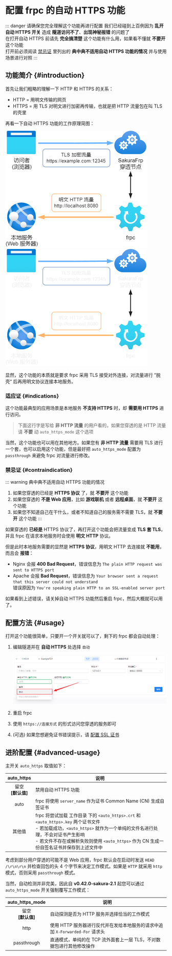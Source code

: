# 配置 frpc 的自动 HTTPS 功能

::: danger 请确保您完全理解这个功能再进行配置
我们已经碰到上百例因为 **乱开自动 HTTPS 开关** 造成 **隧道访问不了**、**出现神秘报错** 的问题了  
在打开自动 HTTPS 前请先 **完全搞清楚** 这个功能有什么用，如果看不懂就 **不要开** 这个功能  
打开前必须阅读 [禁忌证](#contraindication) 里列出的 **典中典不适用自动 HTTPS 功能的情况** 并与使用场景进行对照
:::

## 功能简介 {#introduction}

首先让我们粗略的理解一下 HTTP 和 HTTPS 的关系：

- HTTP = 用明文传输的网页
- HTTPS = 用 TLS 对明文进行加密再传输，也就是把 HTTP 流量包在叫 TLS 的壳里

再看一下自动 HTTPS 功能的工作原理简图：

![](./_images/auto-https.light.png#light)
![](./_images/auto-https.dark.png#dark)

显然，这个功能的本质就是要求 frpc 采用 TLS 接受对外连接，对流量进行 ”脱壳“ 后再用明文协议连接本地服务。

### 适应证 {#indications}

这个功能最典型的应用场景是本地服务 **不支持 HTTPS** 时，却 **需要用 HTTPS** 进行访问。

> 下面这行字是写给 **非 HTTP 流量** 的用户看的，如果您穿透的是 HTTP 流量请 **不要** 动 `auto_https_mode` 这个选项

当然，这个功能也可以用在其他地方。如果您有 **非 HTTP 流量** 需要用 TLS 进行一个套，也可以启用这个功能，但是最好把 `auto_https_mode` 配置为 `passthrough` 来避免 frpc 对流量进行修改。

### 禁忌证 {#contraindication}

::: warning 典中典不适用自动 HTTPS 功能的情况

1. 如果您穿透的已经是 **HTTPS 协议** 了，就 **不要开** 这个功能
1. 如果您穿透的 **不是 Web 应用**，比如 **游戏联机** 或者 **远程桌面**，就 **不要开** 这个功能
1. 如果您不知道自己在干什么，或者不知道自己的服务需不需要 TLS，就 **不要开** 这个功能
:::

如果穿透的 **已经是** HTTPS 协议了，再打开这个功能会把流量变成 **TLS 套 TLS**，并且 frpc 在请求本地服务时会使用 **明文 HTTP** 协议。

但是此时本地服务需要的显然是 **HTTPS 协议**，用明文 HTTP 去连接就 **不能用**，而且会 **报错**：

- Nginx 会报 **400 Bad Request**，错误信息为 `The plain HTTP request was sent to HTTPS port`
- Apache 会报 **Bad Request**，错误信息为 `Your browser sent a request that this server could not understand`  
  错误原因为 `You're speaking plain HTTP to an SSL-enabled server port`

如果看到上述错误，请关掉自动 HTTPS 功能然后重启 frpc，然后大概就可以用了。

## 配置方法 {#usage}

打开这个功能很简单，只要开一个开关就可以了，剩下的 frpc 都会自动处理：

1. 编辑隧道并在 **自动 HTTPS** 处选择 `自动`

   ![](./_images/auto-https-toggle.png)

1. 重启 frpc
1. 使用 `https://连接方式` 的形式访问您穿透的服务即可
1. (可选) 如果您想避免证书错误提示，请 [配置 SSL 证书](/frpc/ssl.md)

## 进阶配置 {#advanced-usage}

主开关 `auto_https` 取值如下：

| auto_https | 说明 |
| :---: | --- |
| 留空<br>**[默认值]** | 禁用自动 HTTPS 功能 |
| auto | frpc 将使用 `server_name` 作为证书 Common Name (CN) 生成自签证书 |
| 其他值 | frpc 将尝试加载 工作目录 下的 `<auto_https>.crt` 和 `<auto_https>.key` 两个证书文件<br>- 若加载成功，`<auto_https>` 就作为一个单纯的文件名进行处理，不会对证书产生影响<br>- 若文件不存在或解析失败则使用 `<auto_https>` 作为 CN 生成一份自签名证书并保存到上述文件中 |

考虑到部分用户穿透的可能不是 Web 应用，frpc 默认会在启动时发送 `HEAD /\r\n\r\n` 并检查回包的头 4 个字节来决定工作模式。如果是 `HTTP` 就采用 `http` 模式，否则采用 `passthrough` 模式。

当然，自动检测并非完美，因此自 **v0.42.0-sakura-2.1** 起您可以通过 `auto_https_mode` 开关强制覆写工作模式：

| auto_https_mode | 说明 |
| :---: | --- |
| 留空<br>**[默认值]** | 自动探测是否为 HTTP 服务并选择恰当的工作模式 |
| http | 使用 HTTP 服务器进行反代并在发给本地服务的请求中追加 `X-Forwarded-For` 请求头 |
| passthrough | 直通模式，单纯的在 TCP 流外面套上一层 TLS，不对数据包进行其他修改操作 |
